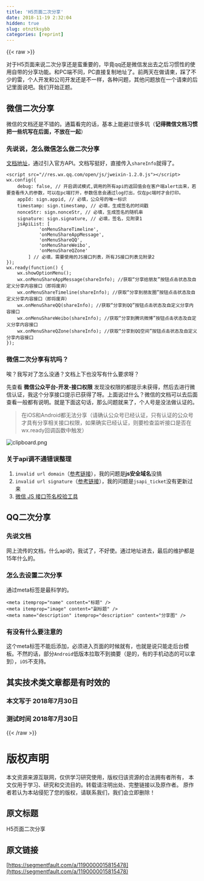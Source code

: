 ```yaml
---
title: 'H5页面二次分享' 
date: 2018-11-19 2:32:04
hidden: true
slug: otnztksybb
categories: [reprint]
---
```


{{< raw >}}
<p>&#x5BF9;&#x4E8E;H5&#x9875;&#x9762;&#x6765;&#x8BF4;&#x4E8C;&#x6B21;&#x5206;&#x4EAB;&#x8FD8;&#x662F;&#x86EE;&#x91CD;&#x8981;&#x7684;&#xFF0C;&#x6BD5;&#x7ADF;qq&#x8FD8;&#x662F;&#x5FAE;&#x4FE1;&#x53D1;&#x51FA;&#x53BB;&#x4E4B;&#x540E;&#x4E60;&#x60EF;&#x6027;&#x7684;&#x4F7F;&#x7528;&#x81EA;&#x5E26;&#x7684;&#x5206;&#x4EAB;&#x529F;&#x80FD;&#x3002;&#x548C;PC&#x7AEF;&#x4E0D;&#x540C;&#xFF0C;PC&#x76F4;&#x63A5;&#x590D;&#x5236;&#x5730;&#x5740;&#x4E86;&#x3002;&#x524D;&#x4E24;&#x5929;&#x5728;&#x505A;&#x8BF7;&#x67EC;&#xFF0C;&#x8E29;&#x4E86;&#x4E0D;&#x5C11;&#x7684;&#x96F7;&#xFF0C;&#x4E2A;&#x4EBA;&#x5F00;&#x53D1;&#x548C;&#x516C;&#x53F8;&#x5F00;&#x53D1;&#x8FD8;&#x662F;&#x4E0D;&#x4E00;&#x6837;&#xFF0C;&#x5404;&#x79CD;&#x95EE;&#x9898;&#xFF0C;&#x5176;&#x4ED6;&#x95EE;&#x9898;&#x653E;&#x5728;&#x4E00;&#x4E2A;&#x8BF7;&#x67EC;&#x7684;&#x540E;&#x8BB0;&#x91CC;&#x9762;&#x8BF4;&#x5427;&#x3002;&#x6211;&#x4EEC;&#x5F00;&#x59CB;&#x6B63;&#x9898;&#x3002;</p><h2 id="articleHeader0">&#x5FAE;&#x4FE1;&#x4E8C;&#x6B21;&#x5206;&#x4EAB;</h2><p>&#x5FAE;&#x4FE1;&#x7684;&#x6587;&#x6863;&#x8FD8;&#x662F;&#x4E0D;&#x9519;&#x7684;&#x3002;&#x901A;&#x7BC7;&#x770B;&#x5B8C;&#x7684;&#x8BDD;&#xFF0C;&#x57FA;&#x672C;&#x4E0A;&#x80FD;&#x907F;&#x8FC7;&#x5F88;&#x591A;&#x5751;&#xFF08;<strong>&#x8BB0;&#x5F97;&#x5FAE;&#x4FE1;&#x6587;&#x6863;&#x4E60;&#x60EF;&#x628A;&#x4E00;&#x4E9B;&#x5751;&#x5199;&#x5728;&#x540E;&#x9762;&#xFF0C;&#x4E0D;&#x653E;&#x5728;&#x4E00;&#x8D77;</strong>&#xFF09;</p><h3 id="articleHeader1">&#x5148;&#x8BF4;&#x8BF4;&#xFF0C;&#x600E;&#x4E48;&#x5FAE;&#x4FE1;&#x600E;&#x4E48;&#x505A;&#x4E8C;&#x6B21;&#x5206;&#x4EAB;</h3><p><a href="https://mp.weixin.qq.com/wiki?t=resource/res_main&amp;id=mp1421141115" rel="nofollow noreferrer" target="_blank">&#x6587;&#x6863;&#x5730;&#x5740;</a>&#xFF0C;&#x901A;&#x8FC7;&#x5F15;&#x5165;&#x5B98;&#x65B9;API&#x3002;&#x6587;&#x6863;&#x5199;&#x633A;&#x597D;&#xFF0C;&#x76F4;&#x63A5;&#x4F20;&#x5165;<code>shareInfo</code>&#x5C31;&#x5F97;&#x4E86;&#x3002;</p><div class="widget-codetool" style="display:none"><div class="widget-codetool--inner"><span class="selectCode code-tool" data-toggle="tooltip" data-placement="top" title="" data-original-title="&#x5168;&#x9009;"></span> <span type="button" class="copyCode code-tool" data-toggle="tooltip" data-placement="top" data-clipboard-text="&lt;script src=&quot;//res.wx.qq.com/open/js/jweixin-1.2.0.js&quot;&gt;&lt;/script&gt;
wx.config({
    debug: false, // &#x5F00;&#x542F;&#x8C03;&#x8BD5;&#x6A21;&#x5F0F;,&#x8C03;&#x7528;&#x7684;&#x6240;&#x6709;api&#x7684;&#x8FD4;&#x56DE;&#x503C;&#x4F1A;&#x5728;&#x5BA2;&#x6237;&#x7AEF;alert&#x51FA;&#x6765;&#xFF0C;&#x82E5;&#x8981;&#x67E5;&#x770B;&#x4F20;&#x5165;&#x7684;&#x53C2;&#x6570;&#xFF0C;&#x53EF;&#x4EE5;&#x5728;pc&#x7AEF;&#x6253;&#x5F00;&#xFF0C;&#x53C2;&#x6570;&#x4FE1;&#x606F;&#x4F1A;&#x901A;&#x8FC7;log&#x6253;&#x51FA;&#xFF0C;&#x4EC5;&#x5728;pc&#x7AEF;&#x65F6;&#x624D;&#x4F1A;&#x6253;&#x5370;&#x3002;
    appId: sign.appid, // &#x5FC5;&#x586B;&#xFF0C;&#x516C;&#x4F17;&#x53F7;&#x7684;&#x552F;&#x4E00;&#x6807;&#x8BC6;
    timestamp: sign.timestamp, // &#x5FC5;&#x586B;&#xFF0C;&#x751F;&#x6210;&#x7B7E;&#x540D;&#x7684;&#x65F6;&#x95F4;&#x6233;
    nonceStr: sign.nonceStr, // &#x5FC5;&#x586B;&#xFF0C;&#x751F;&#x6210;&#x7B7E;&#x540D;&#x7684;&#x968F;&#x673A;&#x4E32;
    signature: sign.signature, // &#x5FC5;&#x586B;&#xFF0C;&#x7B7E;&#x540D;&#xFF0C;&#x89C1;&#x9644;&#x5F55;1
    jsApiList: [
            &apos;onMenuShareTimeline&apos;,
            &apos;onMenuShareAppMessage&apos;,
            &apos;onMenuShareQQ&apos;,
            &apos;onMenuShareWeibo&apos;,
            &apos;onMenuShareQZone&apos;
        ] // &#x5FC5;&#x586B;&#xFF0C;&#x9700;&#x8981;&#x4F7F;&#x7528;&#x7684;JS&#x63A5;&#x53E3;&#x5217;&#x8868;&#xFF0C;&#x6240;&#x6709;JS&#x63A5;&#x53E3;&#x5217;&#x8868;&#x89C1;&#x9644;&#x5F55;2
});
wx.ready(function() {
    wx.showOptionMenu();
    wx.onMenuShareAppMessage(shareInfo); //&#x83B7;&#x53D6;&#x201C;&#x5206;&#x4EAB;&#x7ED9;&#x670B;&#x53CB;&#x201D;&#x6309;&#x94AE;&#x70B9;&#x51FB;&#x72B6;&#x6001;&#x53CA;&#x81EA;&#x5B9A;&#x4E49;&#x5206;&#x4EAB;&#x5185;&#x5BB9;&#x63A5;&#x53E3;&#xFF08;&#x5373;&#x5C06;&#x5E9F;&#x5F03;&#xFF09;
    wx.onMenuShareTimeline(shareInfo); //&#x83B7;&#x53D6;&#x201C;&#x5206;&#x4EAB;&#x5230;&#x670B;&#x53CB;&#x5708;&#x201D;&#x6309;&#x94AE;&#x70B9;&#x51FB;&#x72B6;&#x6001;&#x53CA;&#x81EA;&#x5B9A;&#x4E49;&#x5206;&#x4EAB;&#x5185;&#x5BB9;&#x63A5;&#x53E3;&#xFF08;&#x5373;&#x5C06;&#x5E9F;&#x5F03;&#xFF09;
    wx.onMenuShareQQ(shareInfo); //&#x83B7;&#x53D6;&#x201C;&#x5206;&#x4EAB;&#x5230;QQ&#x201D;&#x6309;&#x94AE;&#x70B9;&#x51FB;&#x72B6;&#x6001;&#x53CA;&#x81EA;&#x5B9A;&#x4E49;&#x5206;&#x4EAB;&#x5185;&#x5BB9;&#x63A5;&#x53E3;
    wx.onMenuShareWeibo(shareInfo); //&#x83B7;&#x53D6;&#x201C;&#x5206;&#x4EAB;&#x5230;&#x817E;&#x8BAF;&#x5FAE;&#x535A;&#x201D;&#x6309;&#x94AE;&#x70B9;&#x51FB;&#x72B6;&#x6001;&#x53CA;&#x81EA;&#x5B9A;&#x4E49;&#x5206;&#x4EAB;&#x5185;&#x5BB9;&#x63A5;&#x53E3;
    wx.onMenuShareQZone(shareInfo); //&#x83B7;&#x53D6;&#x201C;&#x5206;&#x4EAB;&#x5230;QQ&#x7A7A;&#x95F4;&#x201D;&#x6309;&#x94AE;&#x70B9;&#x51FB;&#x72B6;&#x6001;&#x53CA;&#x81EA;&#x5B9A;&#x4E49;&#x5206;&#x4EAB;&#x5185;&#x5BB9;&#x63A5;&#x53E3;
});" title="" data-original-title="&#x590D;&#x5236;"></span> <span type="button" class="saveToNote code-tool" data-toggle="tooltip" data-placement="top" title="" data-original-title="&#x653E;&#x8FDB;&#x7B14;&#x8BB0;"></span></div></div><pre class="hljs javascript"><code>&lt;script src=<span class="hljs-string">&quot;//res.wx.qq.com/open/js/jweixin-1.2.0.js&quot;</span>&gt;<span class="xml"><span class="hljs-tag">&lt;/<span class="hljs-name">script</span>&gt;</span></span>
wx.config({
    <span class="hljs-attr">debug</span>: <span class="hljs-literal">false</span>, <span class="hljs-comment">// &#x5F00;&#x542F;&#x8C03;&#x8BD5;&#x6A21;&#x5F0F;,&#x8C03;&#x7528;&#x7684;&#x6240;&#x6709;api&#x7684;&#x8FD4;&#x56DE;&#x503C;&#x4F1A;&#x5728;&#x5BA2;&#x6237;&#x7AEF;alert&#x51FA;&#x6765;&#xFF0C;&#x82E5;&#x8981;&#x67E5;&#x770B;&#x4F20;&#x5165;&#x7684;&#x53C2;&#x6570;&#xFF0C;&#x53EF;&#x4EE5;&#x5728;pc&#x7AEF;&#x6253;&#x5F00;&#xFF0C;&#x53C2;&#x6570;&#x4FE1;&#x606F;&#x4F1A;&#x901A;&#x8FC7;log&#x6253;&#x51FA;&#xFF0C;&#x4EC5;&#x5728;pc&#x7AEF;&#x65F6;&#x624D;&#x4F1A;&#x6253;&#x5370;&#x3002;</span>
    appId: sign.appid, <span class="hljs-comment">// &#x5FC5;&#x586B;&#xFF0C;&#x516C;&#x4F17;&#x53F7;&#x7684;&#x552F;&#x4E00;&#x6807;&#x8BC6;</span>
    timestamp: sign.timestamp, <span class="hljs-comment">// &#x5FC5;&#x586B;&#xFF0C;&#x751F;&#x6210;&#x7B7E;&#x540D;&#x7684;&#x65F6;&#x95F4;&#x6233;</span>
    nonceStr: sign.nonceStr, <span class="hljs-comment">// &#x5FC5;&#x586B;&#xFF0C;&#x751F;&#x6210;&#x7B7E;&#x540D;&#x7684;&#x968F;&#x673A;&#x4E32;</span>
    signature: sign.signature, <span class="hljs-comment">// &#x5FC5;&#x586B;&#xFF0C;&#x7B7E;&#x540D;&#xFF0C;&#x89C1;&#x9644;&#x5F55;1</span>
    jsApiList: [
            <span class="hljs-string">&apos;onMenuShareTimeline&apos;</span>,
            <span class="hljs-string">&apos;onMenuShareAppMessage&apos;</span>,
            <span class="hljs-string">&apos;onMenuShareQQ&apos;</span>,
            <span class="hljs-string">&apos;onMenuShareWeibo&apos;</span>,
            <span class="hljs-string">&apos;onMenuShareQZone&apos;</span>
        ] <span class="hljs-comment">// &#x5FC5;&#x586B;&#xFF0C;&#x9700;&#x8981;&#x4F7F;&#x7528;&#x7684;JS&#x63A5;&#x53E3;&#x5217;&#x8868;&#xFF0C;&#x6240;&#x6709;JS&#x63A5;&#x53E3;&#x5217;&#x8868;&#x89C1;&#x9644;&#x5F55;2</span>
});
wx.ready(<span class="hljs-function"><span class="hljs-keyword">function</span>(<span class="hljs-params"></span>) </span>{
    wx.showOptionMenu();
    wx.onMenuShareAppMessage(shareInfo); <span class="hljs-comment">//&#x83B7;&#x53D6;&#x201C;&#x5206;&#x4EAB;&#x7ED9;&#x670B;&#x53CB;&#x201D;&#x6309;&#x94AE;&#x70B9;&#x51FB;&#x72B6;&#x6001;&#x53CA;&#x81EA;&#x5B9A;&#x4E49;&#x5206;&#x4EAB;&#x5185;&#x5BB9;&#x63A5;&#x53E3;&#xFF08;&#x5373;&#x5C06;&#x5E9F;&#x5F03;&#xFF09;</span>
    wx.onMenuShareTimeline(shareInfo); <span class="hljs-comment">//&#x83B7;&#x53D6;&#x201C;&#x5206;&#x4EAB;&#x5230;&#x670B;&#x53CB;&#x5708;&#x201D;&#x6309;&#x94AE;&#x70B9;&#x51FB;&#x72B6;&#x6001;&#x53CA;&#x81EA;&#x5B9A;&#x4E49;&#x5206;&#x4EAB;&#x5185;&#x5BB9;&#x63A5;&#x53E3;&#xFF08;&#x5373;&#x5C06;&#x5E9F;&#x5F03;&#xFF09;</span>
    wx.onMenuShareQQ(shareInfo); <span class="hljs-comment">//&#x83B7;&#x53D6;&#x201C;&#x5206;&#x4EAB;&#x5230;QQ&#x201D;&#x6309;&#x94AE;&#x70B9;&#x51FB;&#x72B6;&#x6001;&#x53CA;&#x81EA;&#x5B9A;&#x4E49;&#x5206;&#x4EAB;&#x5185;&#x5BB9;&#x63A5;&#x53E3;</span>
    wx.onMenuShareWeibo(shareInfo); <span class="hljs-comment">//&#x83B7;&#x53D6;&#x201C;&#x5206;&#x4EAB;&#x5230;&#x817E;&#x8BAF;&#x5FAE;&#x535A;&#x201D;&#x6309;&#x94AE;&#x70B9;&#x51FB;&#x72B6;&#x6001;&#x53CA;&#x81EA;&#x5B9A;&#x4E49;&#x5206;&#x4EAB;&#x5185;&#x5BB9;&#x63A5;&#x53E3;</span>
    wx.onMenuShareQZone(shareInfo); <span class="hljs-comment">//&#x83B7;&#x53D6;&#x201C;&#x5206;&#x4EAB;&#x5230;QQ&#x7A7A;&#x95F4;&#x201D;&#x6309;&#x94AE;&#x70B9;&#x51FB;&#x72B6;&#x6001;&#x53CA;&#x81EA;&#x5B9A;&#x4E49;&#x5206;&#x4EAB;&#x5185;&#x5BB9;&#x63A5;&#x53E3;</span>
});</code></pre><h3 id="articleHeader2">&#x5FAE;&#x4FE1;&#x4E8C;&#x6B21;&#x5206;&#x4EAB;&#x6709;&#x5751;&#x5417;&#xFF1F;</h3><p>&#x5509;&#xFF1F;&#x6211;&#x5199;&#x5BF9;&#x4E86;&#x600E;&#x4E48;&#x6CA1;&#x901A;&#xFF1F;&#x6587;&#x6863;&#x4E0A;&#x4E0B;&#x4E5F;&#x6CA1;&#x5199;&#x6709;&#x4EC0;&#x4E48;&#x8981;&#x6C42;&#x5440;&#xFF1F;</p><p>&#x5148;&#x67E5;&#x770B; <strong>&#x5FAE;&#x4FE1;&#x516C;&#x4F17;&#x5E73;&#x53F0;-&#x5F00;&#x53D1;-&#x63A5;&#x53E3;&#x6743;&#x9650;</strong> &#x53D1;&#x73B0;&#x6CA1;&#x6743;&#x9650;&#x7684;&#x90FD;&#x63D0;&#x793A;&#x672A;&#x83B7;&#x5F97;&#xFF0C;&#x7136;&#x540E;&#x53BB;&#x8FDB;&#x884C;&#x5FAE;&#x4FE1;&#x8BA4;&#x8BC1;&#xFF0C;&#x6211;&#x8FD9;&#x4E2A;&#x5206;&#x4EAB;&#x63A5;&#x53E3;&#x63D0;&#x793A;&#x5DF2;&#x83B7;&#x5F97;&#x4E86;&#x5440;&#x3002;&#x4E0A;&#x9762;&#x8BF4;&#x8FC7;&#x4EC0;&#x4E48;&#xFF1F;&#x5FAE;&#x4FE1;&#x7684;&#x6587;&#x6863;&#x53EF;&#x4EE5;&#x53BB;&#x540E;&#x9762;&#x67E5;&#x770B;&#x4E00;&#x822C;&#x90FD;&#x6709;&#x8BF4;&#x660E;&#x3002;&#x5C31;&#x662F;&#x4E0B;&#x9762;&#x8FD9;&#x53E5;&#x8BDD;&#xFF0C;&#x90A3;&#x4E48;&#x95EE;&#x9898;&#x5C31;&#x6765;&#x4E86;&#xFF0C;&#x4E2A;&#x4EBA;&#x53F7;&#x662F;&#x6CA1;&#x6CD5;&#x505A;&#x8BA4;&#x8BC1;&#x7684;&#x3002;</p><blockquote>&#x5728;iOS&#x548C;Android&#x90FD;&#x65E0;&#x6CD5;&#x5206;&#x4EAB;&#xFF08;&#x8BF7;&#x786E;&#x8BA4;&#x516C;&#x4F17;&#x53F7;&#x5DF2;&#x7ECF;&#x8BA4;&#x8BC1;&#xFF0C;&#x53EA;&#x6709;&#x8BA4;&#x8BC1;&#x7684;&#x516C;&#x4F17;&#x53F7;&#x624D;&#x5177;&#x6709;&#x5206;&#x4EAB;&#x76F8;&#x5173;&#x63A5;&#x53E3;&#x6743;&#x9650;&#xFF0C;&#x5982;&#x679C;&#x786E;&#x5B9E;&#x5DF2;&#x7ECF;&#x8BA4;&#x8BC1;&#xFF0C;&#x5219;&#x8981;&#x68C0;&#x67E5;&#x76D1;&#x542C;&#x63A5;&#x53E3;&#x662F;&#x5426;&#x5728;wx.ready&#x56DE;&#x8C03;&#x51FD;&#x6570;&#x4E2D;&#x89E6;&#x53D1;&#xFF09;</blockquote><p><span class="img-wrap"><img data-src="/img/bVbev3X?w=1556&amp;h=757" src="https://static.alili.tech/img/bVbev3X?w=1556&amp;h=757" alt="clipboard.png" title="clipboard.png" style="cursor:pointer;display:inline"></span></p><h3 id="articleHeader3">&#x5173;&#x4E8E;api&#x8C03;&#x4E0D;&#x901A;&#x9519;&#x8BEF;&#x6574;&#x7406;</h3><ol><li><code>invalid url domain</code>&#xFF08;<a href="https://segmentfault.com/q/1010000002520634">&#x53C2;&#x8003;&#x94FE;&#x63A5;</a>&#xFF09;&#xFF0C;&#x6211;&#x7684;&#x95EE;&#x9898;&#x662F;<strong>js&#x5B89;&#x5168;&#x57DF;&#x540D;</strong>&#x6CA1;&#x641E;</li><li><code>invalid url signature</code>&#xFF08;<a href="https://segmentfault.com/q/1010000002520634" target="_blank">&#x53C2;&#x8003;&#x94FE;&#x63A5;</a>&#xFF09;&#xFF0C;&#x6211;&#x7684;&#x95EE;&#x9898;&#x662F;<code>jsapi_ticket</code>&#x6CA1;&#x6709;&#x66F4;&#x65B0;&#x8FC7;&#x6765;</li><li><a href="http://mp.weixin.qq.com/debug/cgi-bin/sandbox?t=jsapisign" rel="nofollow noreferrer" target="_blank">&#x5FAE;&#x4FE1; JS &#x63A5;&#x53E3;&#x7B7E;&#x540D;&#x6821;&#x9A8C;&#x5DE5;&#x5177;</a></li></ol><h2 id="articleHeader4">QQ&#x4E8C;&#x6B21;&#x5206;&#x4EAB;</h2><h3 id="articleHeader5">&#x5148;&#x8BF4;&#x6587;&#x6863;</h3><p>&#x7F51;&#x4E0A;&#x6D41;&#x4F20;&#x7684;&#x6587;&#x6863;&#xFF0C;&#x4EC0;&#x4E48;api&#x7684;&#xFF0C;&#x6211;&#x8BD5;&#x4E86;&#xFF0C;&#x4E0D;&#x597D;&#x4F7F;&#x3002;&#x901A;&#x8FC7;&#x5730;&#x5740;&#x8FDB;&#x53BB;&#xFF0C;&#x6700;&#x540E;&#x7684;&#x7EF4;&#x62A4;&#x90FD;&#x662F;15&#x5E74;&#x4EC0;&#x4E48;&#x7684;&#x3002;</p><h3 id="articleHeader6">&#x600E;&#x4E48;&#x53BB;&#x8BBE;&#x7F6E;&#x4E8C;&#x6B21;&#x5206;&#x4EAB;</h3><p>&#x901A;&#x8FC7;meta&#x6807;&#x7B7E;&#x662F;&#x6700;&#x79D1;&#x5B66;&#x7684;&#x3002;</p><div class="widget-codetool" style="display:none"><div class="widget-codetool--inner"><span class="selectCode code-tool" data-toggle="tooltip" data-placement="top" title="" data-original-title="&#x5168;&#x9009;"></span> <span type="button" class="copyCode code-tool" data-toggle="tooltip" data-placement="top" data-clipboard-text="&lt;meta itemprop=&quot;name&quot; content=&quot;&#x6807;&#x9898;&quot; /&gt;
&lt;meta itemprop=&quot;image&quot; content=&quot;&#x526F;&#x6807;&#x9898;&quot; /&gt;
&lt;meta name=&quot;description&quot; itemprop=&quot;description&quot; content=&quot;&#x5206;&#x4EAB;&#x56FE;&quot; /&gt;" title="" data-original-title="&#x590D;&#x5236;"></span> <span type="button" class="saveToNote code-tool" data-toggle="tooltip" data-placement="top" title="" data-original-title="&#x653E;&#x8FDB;&#x7B14;&#x8BB0;"></span></div></div><pre class="hljs xml"><code><span class="hljs-tag">&lt;<span class="hljs-name">meta</span> <span class="hljs-attr">itemprop</span>=<span class="hljs-string">&quot;name&quot;</span> <span class="hljs-attr">content</span>=<span class="hljs-string">&quot;&#x6807;&#x9898;&quot;</span> /&gt;</span>
<span class="hljs-tag">&lt;<span class="hljs-name">meta</span> <span class="hljs-attr">itemprop</span>=<span class="hljs-string">&quot;image&quot;</span> <span class="hljs-attr">content</span>=<span class="hljs-string">&quot;&#x526F;&#x6807;&#x9898;&quot;</span> /&gt;</span>
<span class="hljs-tag">&lt;<span class="hljs-name">meta</span> <span class="hljs-attr">name</span>=<span class="hljs-string">&quot;description&quot;</span> <span class="hljs-attr">itemprop</span>=<span class="hljs-string">&quot;description&quot;</span> <span class="hljs-attr">content</span>=<span class="hljs-string">&quot;&#x5206;&#x4EAB;&#x56FE;&quot;</span> /&gt;</span></code></pre><h3 id="articleHeader7">&#x6709;&#x6CA1;&#x6709;&#x4EC0;&#x4E48;&#x8981;&#x6CE8;&#x610F;&#x7684;</h3><p>&#x8FD9;&#x4E2A;meta&#x6807;&#x7B7E;&#x4E0D;&#x80FD;&#x540E;&#x6DFB;&#x52A0;&#xFF0C;&#x5FC5;&#x987B;&#x8FDB;&#x5165;&#x9875;&#x9762;&#x7684;&#x65F6;&#x5019;&#x5C31;&#x6709;&#xFF0C;&#x4E5F;&#x5C31;&#x662F;&#x8BF4;&#x53EA;&#x80FD;&#x8D70;&#x540E;&#x53F0;&#x6A21;&#x677F;&#x3002;&#x4E0D;&#x7136;&#x7684;&#x8BDD;&#xFF0C;&#x90E8;&#x5206;<code>Android</code>&#x4F4E;&#x7248;&#x672C;&#x62C9;&#x53D6;&#x4E0D;&#x5230;&#x6458;&#x8981;&#xFF08;&#x662F;&#x7684;&#xFF0C;&#x6709;&#x7684;&#x624B;&#x673A;&#x52A8;&#x6001;&#x7684;&#x53EF;&#x4EE5;&#x62FF;&#x5230;&#xFF09;&#xFF0C;<code>iOS</code>&#x4E0D;&#x652F;&#x6301;&#x3002;</p><h2 id="articleHeader8">&#x5176;&#x5B9E;&#x6280;&#x672F;&#x7C7B;&#x6587;&#x7AE0;&#x90FD;&#x662F;&#x6709;&#x65F6;&#x6548;&#x7684;</h2><h3 id="articleHeader9">&#x672C;&#x6587;&#x5199;&#x4E8E; 2018&#x5E74;7&#x6708;30&#x65E5;</h3><h3 id="articleHeader10">&#x6D4B;&#x8BD5;&#x65F6;&#x95F4; 2018&#x5E74;7&#x6708;30&#x65E5;</h3>
{{< /raw >}}

# 版权声明
本文资源来源互联网，仅供学习研究使用，版权归该资源的合法拥有者所有，
本文仅用于学习、研究和交流目的。转载请注明出处、完整链接以及原作者。
原作者若认为本站侵犯了您的版权，请联系我们，我们会立即删除！

## 原文标题
H5页面二次分享

## 原文链接
[https://segmentfault.com/a/1190000015815478](https://segmentfault.com/a/1190000015815478)

